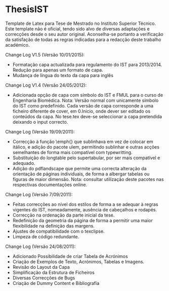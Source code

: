 ThesisIST
=========

Template de Latex para Tese de Mestrado no Instituto Superior Técnico. Este template não é oficial, tendo sido alvo de diversas adaptações e correcções desde o seu autor original. Aconselha-se portanto a verificação da satisfação de todas as regras indicadas para a redacção deste trabalho académico.

Change Log V1.5 (Versão 10/01/2015):
- Formatação capa actualizada para regulamento do IST para 2013/2014. Redução para apenas um formato de capa.
- Mudança de língua do texto da capa para inglês

Change Log V1.4 (Versão 24/05/2012):
- Adicionada opção de capa com símbolo do IST e FMUL para o curso de Engenharia Biomédica.
Nota: Versão normal com unicamente símbolo do IST como predefinido. Cada versão de capa corresponde a uma ficheiro diferente de cover, em 0.Inicio, onde dever ser editado os conteúdos da capa. No tese.tex deve-se seleccionar a capa pretendida deixando o input correcto.

Change Log (Versão 19/09/2011):
- Correcção à função \emph{} que sublinhava em vez de colocar em itálico, e adição do pacote ulem, permitindo sublinhar e outras acções semelhantes de forma mais compatível com typewritting.
- Substituição do longtable pelo supertabular, por ser mais compatível e adequado. 
- Adição do pdflandscape que permite uma correcta alteração da orientação de páginas individuais, de forma a albergar tabelas ou figuras de maior dimensão.
Nota: consultar utilização deste pacotes nas respectivas documentações online.

Change Log (Versão 7/09/2011):
- Feitas correcções ao nível dos estilos de forma a se adequar à regras vigentes do IST, nomeadamente, ausência de cabeçalhos e rodapés.
- Correcção na ordenação da parte inicial da tese.
- Redefinição da geometria da página de forma a permitir uma maior flexibilidade na definição das margens.
- Ajustes de compatibilidade com o texclipse.
- Limpeza de código redundante. 

Change Log (Versão 24/08/2011):
- Adicionado Possibilidade de criar Tabela de Acrónimos
- Criação de Exemplos de Texto, Acrónimos, Tabelas e Imagens.
- Revisão do Layout da Capa
- Simplificação da Estrutura de Ficheiros
- Diversas Correcções de Bugs
- Criação de Dummy Content e Bibliografia
